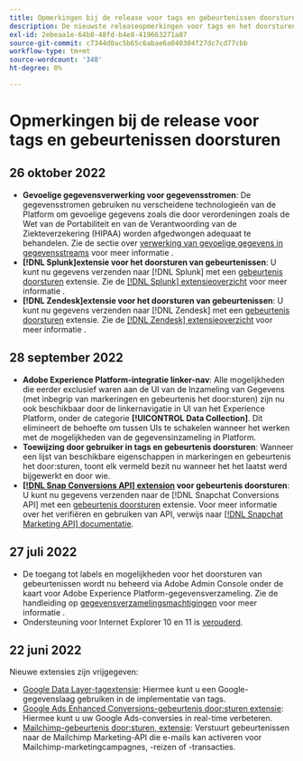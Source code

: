 ```yaml
---
title: Opmerkingen bij de release voor tags en gebeurtenissen doorsturen
description: De nieuwste releaseopmerkingen voor tags en het doorsturen van gebeurtenissen in Adobe Experience Platform.
exl-id: 2ebeaa1e-64b8-48fd-b4e8-419663271a87
source-git-commit: c7344d0ac5b65c6abae6a040304f27dc7cd77cbb
workflow-type: tm+mt
source-wordcount: '348'
ht-degree: 0%

---
```


# Opmerkingen bij de release voor tags en gebeurtenissen doorsturen

## 26 oktober 2022

* **Gevoelige gegevensverwerking voor gegevensstromen**: De gegevensstromen gebruiken nu verscheidene technologieën van de Platform om gevoelige gegevens zoals die door verordeningen zoals de Wet van de Portabiliteit en van de Verantwoording van de Ziekteverzekering (HIPAA) worden afgedwongen adequaat te behandelen. Zie de sectie over [verwerking van gevoelige gegevens in gegevensstreams](../../edge/datastreams/overview.md#sensitive) voor meer informatie .
* **[!DNL Splunk]extensie voor het doorsturen van gebeurtenissen**: U kunt nu gegevens verzenden naar [!DNL Splunk] met een [gebeurtenis doorsturen](../ui/event-forwarding/overview.md) extensie. Zie de [[!DNL Splunk] extensieoverzicht](../extensions/server/splunk/overview.md) voor meer informatie .
* **[!DNL Zendesk]extensie voor het doorsturen van gebeurtenissen**: U kunt nu gegevens verzenden naar [!DNL Zendesk] met een [gebeurtenis doorsturen](../ui/event-forwarding/overview.md) extensie. Zie de [[!DNL Zendesk] extensieoverzicht](../extensions/server/zendesk/overview.md) voor meer informatie .

## 28 september 2022

* **Adobe Experience Platform-integratie linker-nav**: Alle mogelijkheden die eerder exclusief waren aan de UI van de Inzameling van Gegevens (met inbegrip van markeringen en gebeurtenis het door:sturen) zijn nu ook beschikbaar door de linkernavigatie in UI van het Experience Platform, onder de categorie **[!UICONTROL Data Collection]**. Dit elimineert de behoefte om tussen UIs te schakelen wanneer het werken met de mogelijkheden van de gegevensinzameling in Platform.
* **Toewijzing door gebruiker in tags en gebeurtenis doorsturen**: Wanneer een lijst van beschikbare eigenschappen in markeringen en gebeurtenis het door:sturen, toont elk vermeld bezit nu wanneer het het laatst werd bijgewerkt en door wie.
* **[[!DNL Snap Conversions API] extension](https://exchange.adobe.com/apps/ec/108550) voor gebeurtenis doorsturen**: U kunt nu gegevens verzenden naar de [!DNL Snapchat Conversions API] met een [gebeurtenis doorsturen](../../tags/ui/event-forwarding/overview.md) extensie. Voor meer informatie over het verifiëren en gebruiken van API, verwijs naar [[!DNL Snapchat Marketing API] documentatie](https://marketingapi.snapchat.com/docs/conversion.html).

## 27 juli 2022

* De toegang tot labels en mogelijkheden voor het doorsturen van gebeurtenissen wordt nu beheerd via Adobe Admin Console onder de kaart voor Adobe Experience Platform-gegevensverzameling. Zie de handleiding op [gegevensverzamelingsmachtigingen](../../collection/permissions.md) voor meer informatie .
* Ondersteuning voor Internet Explorer 10 en 11 is [verouderd](../ie-deprecation.md).

## 22 juni 2022

Nieuwe extensies zijn vrijgegeven:

* [Google Data Layer-tagextensie](../extensions/client/google-data-layer/overview.md): Hiermee kunt u een Google-gegevenslaag gebruiken in de implementatie van tags.
* [Google Ads Enhanced Conversions-gebeurtenis door:sturen extensie](https://partners.adobe.com/exchangeprogram/experiencecloud/exchange.details.108630.html): Hiermee kunt u uw Google Ads-conversies in real-time verbeteren.
* [Mailchimp-gebeurtenis door:sturen, extensie](../extensions/server/mailchimp/overview.md): Verstuurt gebeurtenissen naar de Mailchimp Marketing-API die e-mails kan activeren voor Mailchimp-marketingcampagnes, -reizen of -transacties.
